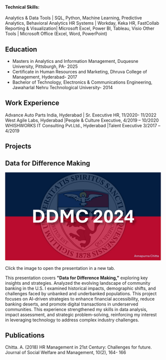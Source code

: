 #### Technical Skills: 

Analytics & Data Tools	 | SQL, Python, Machine Learning, Predictive Analytics, Behavioral Analytics
HR Systems		 | Workday, Keka HR, FastCollab
Reporting & Visualization| Microsoft Excel, Power BI, Tableau, Visio
Other Tools		 | Microsoft Office (Excel, Word, PowerPoint)


## Education
- Masters in Analytics and Information Management, Duquesne University, Pittsburgh, PA- 2025
- Certificate in Human Resources and Marketing, Dhruva College of Management, Hyderabad- 2017
- Bachelor of Technology, Electronics & Communications Engineering, Jawaharlal Nehru Technological University- 2014

## Work Experience
Advance Auto Parts India, Hyderabad | Sr. Executive HR, 11/2020- 11/2022
West Agile Labs, Hyderabad 	    |People & Culture Executive, 4/2019 – 10/2020
WHISHWORKS IT Consulting Pvt.Ltd., Hyderabad |Talent Executive 3/2017 –4/2019

## Projects 
## Data for Difference Making

[![Presentation Thumbnail](assets/img/ppt-thumbnail.jpg)](https://docs.google.com/presentation/d/11rj7B6jRGxfL4Ph5CakmogAKTQ8OHXp0/edit?usp=sharing&ouid=115402700299788106746&rtpof=true&sd=true)

Click the image to open the presentation in a new tab.

This presentation covers **"Data for Difference Making,"** exploring key insights and strategies. Analyzed the evolving landscape of community banking in the U.S. I examined historical impacts, demographic shifts, and challenges faced by unbanked and underbanked populations. This project focuses on AI-driven strategies to enhance financial accessibility, reduce banking deserts, and promote digital transactions in underserved communities. This experience strengthened my skills in data analysis, impact assessment, and strategic problem-solving, reinforcing my interest in leveraging technology to address complex industry challenges.


## Publications
Chitta. A. (2018) HR Management in 21st Century: Challenges for future. Journal of Social Welfare and Management, 10(2), 164- 166

